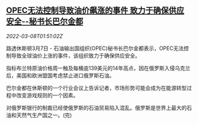 <!--1646704863000-->
[OPEC无法控制导致油价飙涨的事件 致力于确保供应安全--秘书长巴尔金都](https://cn.reuters.com/article/opec-secretary-general-0307-mon-supply-s-idCNKBS2L504Q)
------

<div><i>2022-03-08T01:51:02Z</i></div><p>路透休斯顿3月7日 - 石油输出国组织(OPEC)秘书长巴尔金都表示，OPEC无法控制导致全球油价上涨的事件，该组织致力于确保供应安全。</p><p>指标布兰特原油价格周一触及每桶逾139美元的14年高点，因在俄罗斯入侵乌克兰后，美国和欧洲盟国考虑禁止进口俄罗斯石油。</p><p>巴尔金都在休斯顿的一个行业会议上告诉记者，市场形势可能会成为在能源转型过程中改变游戏规则的一个因素。</p><p>对俄罗斯银行的制裁已经使俄罗斯的石油贸易陷入混乱。俄罗斯是世界上最大的石油和天然气生产国之一。(完)</p>
